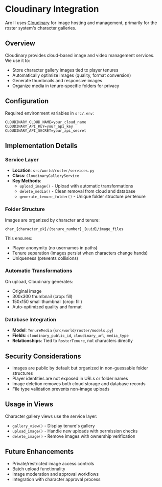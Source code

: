 # Cloudinary Integration

Arx II uses [Cloudinary](https://cloudinary.com/) for image hosting and management, primarily for the roster system's character galleries.

## Overview

Cloudinary provides cloud-based image and video management services. We use it to:

- Store character gallery images tied to player tenures
- Automatically optimize images (quality, format conversion)
- Generate thumbnails and responsive images
- Organize media in tenure-specific folders for privacy

## Configuration

Required environment variables in `src/.env`:

```env
CLOUDINARY_CLOUD_NAME=your_cloud_name
CLOUDINARY_API_KEY=your_api_key
CLOUDINARY_API_SECRET=your_api_secret
```

## Implementation Details

### Service Layer
- **Location**: `src/world/roster/services.py`
- **Class**: `CloudinaryGalleryService`
- **Key Methods**:
  - `upload_image()` - Upload with automatic transformations
  - `delete_media()` - Clean removal from cloud and database
  - `generate_tenure_folder()` - Unique folder structure per tenure

### Folder Structure
Images are organized by character and tenure:
```
char_{character_pk}/{tenure_number}_{uuid}/image_files
```

This ensures:
- Player anonymity (no usernames in paths)
- Tenure separation (images persist when characters change hands)
- Uniqueness (prevents collisions)

### Automatic Transformations
On upload, Cloudinary generates:
- Original image
- 300x300 thumbnail (crop: fill)
- 150x150 small thumbnail (crop: fill)
- Auto-optimized quality and format

### Database Integration
- **Model**: `TenureMedia` (`src/world/roster/models.py`)
- **Fields**: `cloudinary_public_id`, `cloudinary_url`, `media_type`
- **Relationships**: Tied to `RosterTenure`, not characters directly

## Security Considerations

- Images are public by default but organized in non-guessable folder structures
- Player identities are not exposed in URLs or folder names
- Image deletion removes both cloud storage and database records
- File type validation prevents non-image uploads

## Usage in Views

Character gallery views use the service layer:
- `gallery_view()` - Display tenure's gallery
- `upload_image()` - Handle new uploads with permission checks
- `delete_image()` - Remove images with ownership verification

## Future Enhancements

- Private/restricted image access controls
- Batch upload functionality
- Image moderation and approval workflows
- Integration with character approval process
